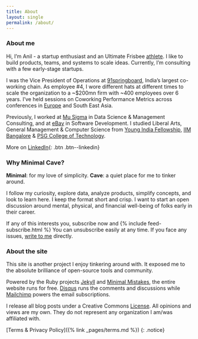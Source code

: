 ```yaml
---
title: About
layout: single
permalink: /about/
---
```

### About me
Hi, I’m Anil - a startup enthusiast and an Ultimate Frisbee [athlete](https://indiaultimate.org/2015-aouc-team-india). I like to build products, teams, and systems to scale ideas. Currently, I’m consulting with a few early-stage startups.

I was the Vice President of Operations at [91springboard](https://www.91springboard.com/), India’s largest co-working chain. As employee #4, I wore different hats at different times to scale the organization to a ~$200mn firm with ~400 employees over 6 years. I’ve held sessions on Coworking Performance Metrics across conferences in [Europe](https://socialworkplaces.com/coworking-measure-metrics-business/) and South East Asia. 

Previously, I worked at [Mu Sigma](https://www.mu-sigma.com/) in Data Science & Management Consulting, and at [eBay](https://www.ebay.com/) in Software Development. I studied Liberal Arts, General Management & Computer Science from [Young India Fellowship](https://ashoka.edu.in/yif), [IIM Bangalore](https://www.iimb.ac.in/home) & [PSG College of Technology](https://www.psgtech.edu/).

More on [LinkedIn](https://www.linkedin.com/in/anilgeorge04/){: .btn .btn--linkedin}

### Why Minimal Cave?
**Minimal**: for my love of simplicity.
**Cave**: a quiet place for me to tinker around.

I follow my curiosity, explore data, analyze products, simplify concepts, and look to learn here. I keep the format short and crisp. I want to start an open discussion around mental, physical, and financial well-being of folks early in their career. 

If any of this interests you, subscribe now and
{% include feed-subscribe.html %}
You can unsubscribe easily at any time. If you face any issues, [write to me](mailto:contact@minimalcave.com) directly.

### About the site
This site is another project I enjoy tinkering around with. It exposed me to the absolute brilliance of open-source tools and community.

Powered by the Ruby projects [Jekyll](jekyllrb.com/) and [Minimal Mistakes](https://mademistakes.com/minimal-mistakes/), the entire website runs for free. [Disqus](https://disqus.com/) runs the comments and discussions while [Mailchimp](http://eepurl.com/hwsf0n) powers the email subscriptions.

I release all blog posts under a Creative Commons [License](https://creativecommons.org/licenses/by-sa/4.0/). All opinions and views are my own. They do not represent any organization I am/was affiliated with.

[Terms & Privacy Policy]({% link _pages/terms.md %})
{: .notice}
